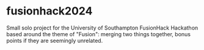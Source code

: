 # fusionhack2024
Small solo project for the University of Southampton FusionHack Hackathon based around the theme of "Fusion": merging two things together, bonus points if they are seemingly unrelated.

